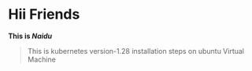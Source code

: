 # Hii Friends
**This is _Naidu_**
> This is kubernetes version-1.28 installation steps on ubuntu Virtual Machine
